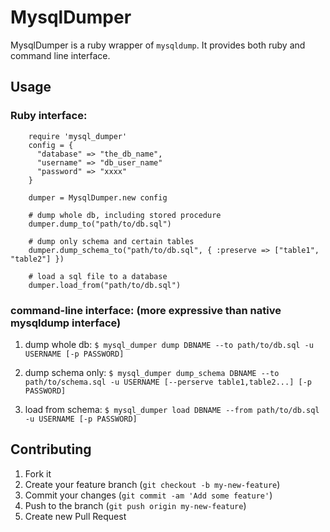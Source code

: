 # MysqlDumper

MysqlDumper is a ruby wrapper of `mysqldump`.
It provides both ruby and command line interface.

## Usage

### Ruby interface:

        require 'mysql_dumper'
        config = {
          "database" => "the_db_name",
          "username" => "db_user_name"
          "password" => "xxxx"
        }

        dumper = MysqlDumper.new config

        # dump whole db, including stored procedure
        dumper.dump_to("path/to/db.sql")

        # dump only schema and certain tables
        dumper.dump_schema_to("path/to/db.sql", { :preserve => ["table1", "table2"] })

        # load a sql file to a database
        dumper.load_from("path/to/db.sql")

### command-line interface: (more expressive than native mysqldump interface)

1. dump whole db:
`$ mysql_dumper dump DBNAME --to path/to/db.sql -u USERNAME [-p PASSWORD]`

2. dump schema only:
`$ mysql_dumper dump_schema DBNAME --to path/to/schema.sql -u USERNAME [--perserve table1,table2...] [-p PASSWORD]`

3. load from schema:
`$ mysql_dumper load DBNAME --from path/to/db.sql -u USERNAME [-p PASSWORD]`

## Contributing

1. Fork it
2. Create your feature branch (`git checkout -b my-new-feature`)
3. Commit your changes (`git commit -am 'Add some feature'`)
4. Push to the branch (`git push origin my-new-feature`)
5. Create new Pull Request

